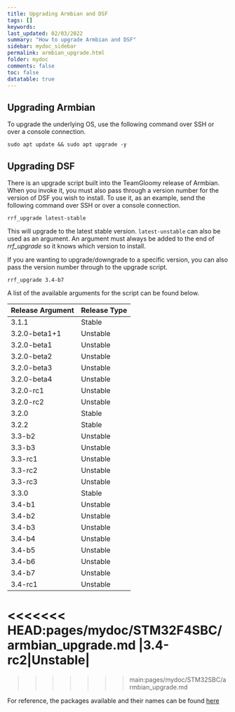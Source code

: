 ```yaml
---
title: Upgrading Armbian and DSF
tags: []
keywords: 
last_updated: 02/03/2022
summary: "How to upgrade Armbian and DSF"
sidebar: mydoc_sidebar
permalink: armbian_upgrade.html
folder: mydoc
comments: false
toc: false
datatable: true
---
```


## Upgrading Armbian

To upgrade the underlying OS, use the following command over SSH or over a console connection.   
```
sudo apt update && sudo apt upgrade -y
```

## Upgrading DSF

There is an upgrade script built into the TeamGloomy release of Armbian.  
When you invoke it, you must also pass through a version number for the version of DSF you wish to install.
To use it, as an example, send the following command over SSH or over a console connection.   

```
rrf_upgrade latest-stable
```
This will upgrade to the latest stable version. `latest-unstable` can also be used as an argument. An argument must always be added to the end of *rrf_upgrade* so it knows which version to install.    

If you are wanting to upgrade/downgrade to a specific version, you can also pass the version number through to the upgrade script.

```
rrf_upgrade 3.4-b7
```  

A list of the available arguments for the script can be found below.  

<div class="datatable-begin"></div>

|Release Argument|Release Type|
| :------------- |:-------------|
|3.1.1|Stable|
|3.2.0-beta1+1|Unstable|
|3.2.0-beta1|Unstable|
|3.2.0-beta2|Unstable|
|3.2.0-beta3|Unstable|
|3.2.0-beta4|Unstable|
|3.2.0-rc1|Unstable|
|3.2.0-rc2|Unstable|
|3.2.0|Stable|
|3.2.2|Stable|
|3.3-b2|Unstable|
|3.3-b3|Unstable|
|3.3-rc1|Unstable|
|3.3-rc2|Unstable|
|3.3-rc3|Unstable|
|3.3.0|Stable|
|3.4-b1|Unstable|
|3.4-b2|Unstable|
|3.4-b3|Unstable|
|3.4-b4|Unstable|
|3.4-b5|Unstable|
|3.4-b6|Unstable|
|3.4-b7|Unstable|
|3.4-rc1|Unstable|
<<<<<<< HEAD:pages/mydoc/STM32F4SBC/armbian_upgrade.md
|3.4-rc2|Unstable|
=======
>>>>>>> main:pages/mydoc/STM32SBC/armbian_upgrade.md

<div class="datatable-end"></div>

For reference, the packages available and their names can be found [here](https://pkg.duet3d.com/dists/unstable/armv7/binary-armhf/)